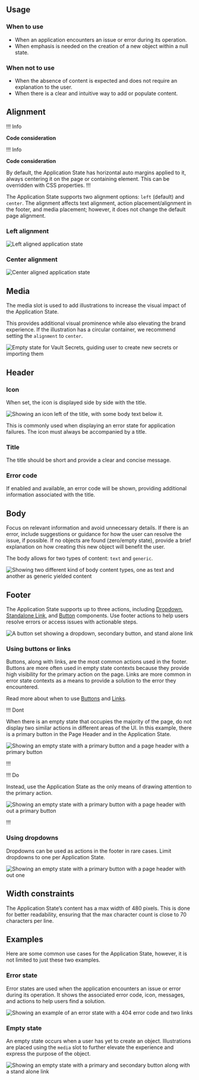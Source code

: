 ## Usage

### When to use

- When an application encounters an issue or error during its operation.
- When emphasis is needed on the creation of a new object within a null state.

### When not to use

- When the absence of content is expected and does not require an explanation to the user.
- When there is a clear and intuitive way to add or populate content.

## Alignment

!!! Info

**Code consideration**

!!! Info

**Code consideration**


By default, the Application State has horizontal auto margins applied to it, always centering it on the page or containing element. This can be overridden with CSS properties.
!!!

The Application State supports two alignment options: `left` (default) and `center`. The alignment affects text alignment, action placement/alignment in the footer, and media placement; however, it does not change the default page alignment.

### Left alignment

![Left aligned application state](/assets/components/application-state/application-state-alignment-left.png)

### Center alignment

![Center aligned application state](/assets/components/application-state/application-state-alignment-center.png)

## Media

The media slot is used to add illustrations to increase the visual impact of the Application State.

This provides additional visual prominence while also elevating the brand experience. If the illustration has a circular container, we recommend setting the `alignment` to `center`.

![Empty state for Vault Secrets, guiding user to create new secrets or importing them](/assets/components/application-state/application-state-media-slot-spot-illustration-center-alignment.png)


## Header

### Icon

When set, the icon is displayed side by side with the title.

![Showing an icon left of the title, with some body text below it.](/assets/components/application-state/application-state-icon-usage.png)

This is commonly used when displaying an error state for application failures. The icon must always be accompanied by a title.

### Title

The title should be short and provide a clear and concise message.

### Error code

If enabled and available, an error code will be shown, providing additional information associated with the title.

## Body

Focus on relevant information and avoid unnecessary details. If there is an error, include suggestions or guidance for how the user can resolve the issue, if possible. If no objects are found (zero/empty state), provide a brief explanation on how creating this new object will benefit the user. 

The body allows for two types of content: `text` and `generic`.

![Showing two different kind of body content types, one as text and another as generic yielded content](/assets/components/application-state/application-state-body-content-types.png)


## Footer
The Application State supports up to three actions, including [Dropdown](/components/dropdown), [Standalone Link](/components/link/standalone), and [Button](/components/button) components. Use footer actions to help users resolve errors or access issues with actionable steps.

![A button set showing a dropdown, secondary button, and stand alone link](/assets/components/application-state/application-state-footer-action-types.png)

### Using buttons or links

Buttons, along with links, are the most common actions used in the footer. Buttons are more often used in empty state contexts because they provide high visibility for the primary action on the page. Links are more common in error state contexts as a means to provide a solution to the error they encountered. 

Read more about when to use [Buttons](/components/button) and [Links](/components/link/standalone).

!!! Dont

When there is an empty state that occupies the majority of the page, do not display two similar actions in different areas of the UI. In this example, there is a primary button in the Page Header and in the Application State. 

![Showing an empty state with a primary button and a page header with a primary button](/assets/components/application-state/application-state-empty-state-dont-duplicate-buttons.png)

!!!

!!! Do

Instead, use the Application State as the only means of drawing attention to the primary action.

![Showing an empty state with a primary button with a page header with out a primary button](/assets/components/application-state/application-state-empty-state-do-keep-one-primary-cta.png)

!!!

### Using dropdowns

Dropdowns can be used as actions in the footer in rare cases. Limit dropdowns to one per Application State.

![Showing an empty state with a primary button with a page header with out one](/assets/components/application-state/application-state-dropdown-actions.png)

## Width constraints

The Application State’s content has a max width of 480 pixels. This is done for better readability, ensuring that the max character count is close to 70 characters per line.

## Examples

Here are some common use cases for the Application State, however, it is not limited to just these two examples.

### Error state

Error states are used when the application encounters an issue or error during its operation. It shows the associated error code, icon, messages, and actions to help users find a solution.

![Showing an example of an error state with a 404 error code and two links](/assets/components/application-state/application-state-error-state.png)

### Empty state

An empty state occurs when a user has yet to create an object. Illustrations are placed using the `media` slot to further elevate the experience and express the purpose of the object.

![Showing an empty state with a primary and secondary button along with a stand alone link](/assets/components/application-state/application-state-empty-state.png)